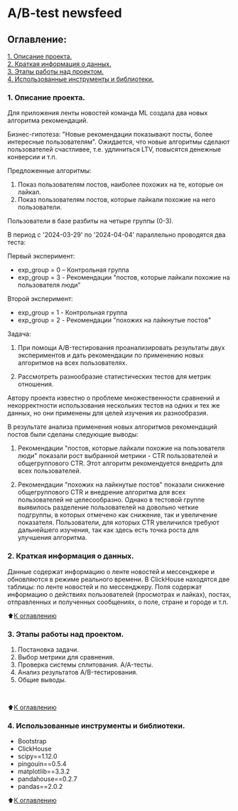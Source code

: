 # A/B-test newsfeed

## Оглавление:

[1. Описание проекта.](#1-описание-проекта)<br>
[2. Краткая информация о данных.](#2-краткая-информация-о-данных)<br>
[3. Этапы работы над проектом.](#3-этапы-работы-над-проектом)<br>
[4. Использованные инструменты и библиотеки.](#4-использованные-инструменты-и-библиотеки)<br>


### 1. Описание проекта.

Для приложения ленты новостей команда ML создала два новых алгоритма рекомендаций. 

Бизнес-гипотеза: "Новые рекомендации показывают посты, более интересные пользователям". Ожидается, что новые алгоритмы сделают пользователей счастливее, т.е. удлиниться LTV, повысятся денежные конверсии и т.п.

Предложенные алгоритмы:

1. Показ пользователям постов, наиболее похожих на те, которые он лайкал.
2. Показ пользователям постов, которые лайкали похожие на него пользователи.

Пользователи в базе разбиты на четыре группы (0-3). 

В период с '2024-03-29' по '2024-04-04' параллельно проводятся два теста:

Первый эксперимент:

* exp_group = 0 – Контрольная группа
* exp_group = 3 - Рекомендации "постов, которые лайкали похожие на пользователя люди"

Второй эксперимент:

* exp_group = 1 - Контрольная группа
* exp_group = 2 - Рекомендации "похожих на лайкнутые постов"

Задача:

1. При помощи A/B-тестирования проанализировать результаты двух экспериментов и дать рекомендации по 
применению новых алгоритмов на всех пользователях.

2. Рассмотреть разнообразие статистических тестов для метрик отношения.

Автору проекта известно о проблеме множественности сравнений и некорректности использования нескольких тестов на одних и тех же данных, но они применены для целей изучения их разнообразия.

В результате анализа применения новых алгоритмов рекомендаций постов были сделаны следующие выводы:

1. Рекомендации "постов, которые лайкали похожие на пользователя люди" показали рост выбранной метрики - CTR пользователей и общегруппового CTR. Этот алгоритм рекомендуется внедрить для всех пользователей.

2. Рекомендации "похожих на лайкнутые постов" показали снижение общегруппового CTR и внедрение алгоритма для всех пользователей не целесообразно. Однако в тестовой группе выявилось разделение  пользователей на довольно четкие подгруппы, в которых отмечено как снижение, так и увеличение показателя. Пользователи, для которых CTR увеличился требуют дальнейшего изучения, так как здесь есть точка роста для улучшения алгоритма. 


### 2. Краткая информация о данных.

Данные содержат информацию о ленте новостей и мессенджере и обновляются в режиме реального времени. В ClickHouse находятся две таблицы: по ленте новостей и по мессенджеру. Поля содержат информацию о действиях пользователей (просмотрах и лайках), постах, отправленных и полученных сообщениях, о поле, стране и городе и т.п.


⬆️[К оглавлению](#оглавление)

### 3. Этапы работы над проектом.
1. Постановка задачи.
2. Выбор метрики для сравнения.
3. Проверка системы сплитования. A/A-тесты.
4. Анализ результатов A/B-тестирования.
5. Общие выводы.
<br>

⬆️[К оглавлению](#оглавление)

### 4. Использованные инструменты и библиотеки.
* Bootstrap
* ClickHouse
* scipy==1.12.0
* pingouin==0.5.4
* matplotlib==3.3.2<br>
* pandahouse==0.2.7<br>
* pandas==2.0.2

⬆️[К оглавлению](#оглавление)